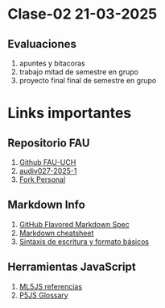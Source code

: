 # Clase-02 21-03-2025

## Evaluaciones

1. apuntes y bitacoras
2. trabajo mitad de semestre en grupo
3. proyecto final final de semestre en grupo

# Links importantes

## Repositorio FAU

1. [Github FAU-UCH](https://github.com/fau-uchile)
2. [audiv027-2025-1](https://github.com/FAU-UChile/audiv027-2025-1)
3. [Fork Personal](https://github.com/franciscomorande/audiv027-2025-1)

## Markdown Info

1. [GitHub Flavored Markdown Spec](https://github.github.com/gfm/)
2. [Markdown cheatsheet](https://github.com/adam-p/markdown-here/wiki/Markdown-Cheatsheet)
3. [Sintaxis de escritura y formato básicos](https://docs.github.com/es/get-started/writing-on-github/getting-started-with-writing-and-formatting-on-github/basic-writing-and-formatting-syntax)

## Herramientas JavaScript

1. [ML5JS referencias](https://docs.ml5js.org/#/)
2. [P5JS Glossary](https://p5js.org/reference/)

